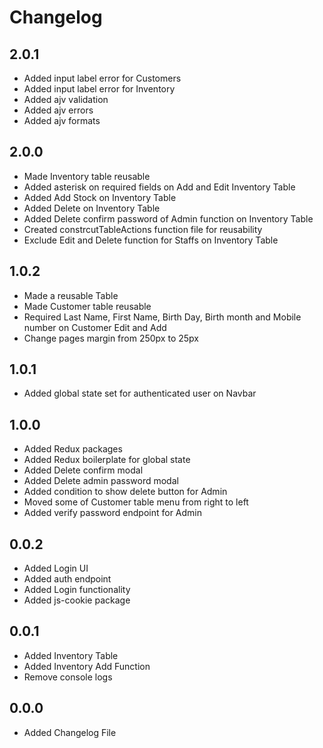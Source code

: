 # Changelog

## 2.0.1

- Added input label error for Customers
- Added input label error for Inventory
- Added ajv validation
- Added ajv errors
- Added ajv formats

## 2.0.0

- Made Inventory table reusable
- Added asterisk on required fields on Add and Edit Inventory Table
- Added Add Stock on Inventory Table
- Added Delete on Inventory Table
- Added Delete confirm password of Admin function on Inventory Table
- Created constrcutTableActions function file for reusability
- Exclude Edit and Delete function for Staffs on Inventory Table

## 1.0.2

- Made a reusable Table
- Made Customer table reusable
- Required Last Name, First Name, Birth Day, Birth month and Mobile number on Customer Edit and Add
- Change pages margin from 250px to 25px

## 1.0.1

- Added global state set for authenticated user on Navbar

## 1.0.0

- Added Redux packages
- Added Redux boilerplate for global state
- Added Delete confirm modal
- Added Delete admin password modal
- Added condition to show delete button for Admin
- Moved some of Customer table menu from right to left
- Added verify password endpoint for Admin

## 0.0.2

- Added Login UI
- Added auth endpoint
- Added Login functionality
- Added js-cookie package

## 0.0.1

- Added Inventory Table
- Added Inventory Add Function
- Remove console logs

## 0.0.0

- Added Changelog File
